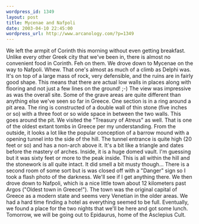 ```yaml
--- 
wordpress_id: 1349
layout: post
title: Mycenae and Nafpoli
date: 2003-04-10 22:45:00
wordpress_url: http://www.arcanology.com/?p=1349
---
```

We left the armpit of Corinth this morning without even getting breakfast. Unlike every other Greek city that we&apos;ve been in, there is almost no convenient food in Corinth. Feh on them. We drove down to Mycenae on the way to Nafpoli. Whew. That one&apos;s almost as much of a climb as Delphi was. It&apos;s on top of a large mass of rock, very defensible, and the ruins are in fairly good shape. This means that there are actual low walls in places along with flooring and not just a few lines on the ground! ;-) The view was impressive as was the overall site. Some of the grave areas are quite different than anything else we&apos;ve seen so far in Greece. One section is in a ring around a pit area. The ring is constructed of a double wall of thin stone (five inches or so) with a three foot or so wide space in between the two walls. This goes around the pit. We visited the "Treasury of Atreus" as well. That is one of the oldest extant tombs in Greece per my understanding. From the outside, it looks a lot like the popular conception of a barrow mound with a opening tunnel into the side of the hill. The tunnel entrance is quite high (20 feet or so) and has a non-arch above it. It&apos;s a bit like a triangle and dates before the mastery of arches. Inside, it is a huge domed vault. I&apos;m guessing but it was sixty feet or more to the peak inside. This is all within the hill and the stonework is all quite intact. It did smell a bit musty though... There is a second room of some sort but is was closed off with a "Danger" sign so I took a flash photo of the darkness. We&apos;ll see if I get anything there. We then drove down to Nafpoli, which is a nice little town about 12 kilometers past Argos ("Oldest town in Greece!"). The town was the original capital of Greece as a modern state and seems very Venetian in the older areas. We had a hard time finding a hotel as everything seemed to be full. Eventually, we found a place for the two nights that we&apos;ll be here and got some lunch. Tomorrow, we will be going out to Epidaurus, home of the Asclepius Cult.
